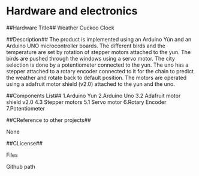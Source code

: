 Hardware and electronics
========================

##Hardware Title##
Weather Cuckoo Clock

##Description##
The product is implemented using an Arduino Yún and an Arduino UNO microcontroller boards. The different birds and the temperature are set by rotation of stepper motors attached to the yun. The birds are pushed through the windows using a servo motor. The city selection is done by a potentiometer connected to the yun. The uno has a stepper attached to a rotary encoder connected to it for the chain to predict the weather and rotate back to default position. The motors are operated using a adafruit motor shield (v2.0) attached to the yun and the uno.

##Components List##
1.Arduino Yun
2.Arduino Uno
3.2 Adafruit motor shield v2.0
4.3 Stepper motors
5.1 Servo motor
6.Rotary Encoder
7.Potentiometer


##CReference to other projects##

None

##CLicense##

Files

Github path

